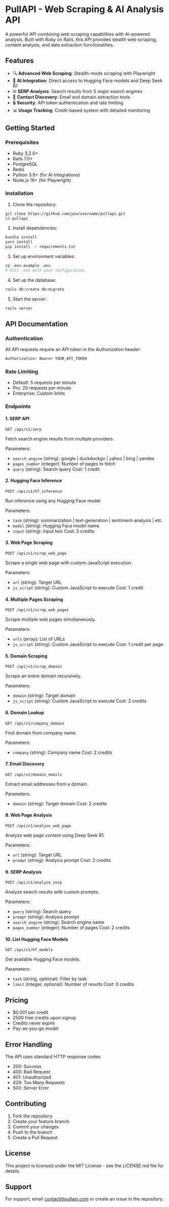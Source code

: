 # PullAPI - Web Scraping & AI Analysis API

A powerful API combining web scraping capabilities with AI-powered analysis. Built with Ruby on Rails, this API provides stealth web scraping, content analysis, and data extraction functionalities.

## Features

- 🔍 **Advanced Web Scraping**: Stealth-mode scraping with Playwright
- 🤖 **AI Integration**: Direct access to Hugging Face models and Deep Seek R1
- 🌐 **SERP Analysis**: Search results from 5 major search engines
- 📧 **Contact Discovery**: Email and domain extraction tools
- 🔒 **Security**: API token authentication and rate limiting
- 📊 **Usage Tracking**: Credit-based system with detailed monitoring

## Getting Started

### Prerequisites

- Ruby 3.2.0+
- Rails 7.0+
- PostgreSQL
- Redis
- Python 3.8+ (for AI integrations)
- Node.js 16+ (for Playwright)

### Installation

1. Clone the repository:

```bash
git clone https://github.com/yourusername/pullapi.git
cd pullapi
```

2. Install dependencies:

```bash
bundle install
yarn install
pip install -r requirements.txt
```

3. Set up environment variables:

```bash
cp .env.example .env
# Edit .env with your configuration
```

4. Set up the database:

```bash
rails db:create db:migrate
```

5. Start the server:

```bash
rails server
```

## API Documentation

### Authentication

All API requests require an API token in the Authorization header:

```bash
Authorization: Bearer YOUR_API_TOKEN
```

### Rate Limiting

- Default: 5 requests per minute
- Pro: 20 requests per minute
- Enterprise: Custom limits

### Endpoints

#### 1. SERP API

```http
GET /api/v1/serp
```

Fetch search engine results from multiple providers.

Parameters:

- `search_engine` (string): google | duckduckgo | yahoo | bing | yandex
- `pages_number` (integer): Number of pages to fetch
- `query` (string): Search query
  Cost: 1 credit

#### 2. Hugging Face Inference

```http
POST /api/v1/hf_inference
```

Run inference using any Hugging Face model.

Parameters:

- `task` (string): summarization | text-generation | sentiment-analysis | etc.
- `model` (string): Hugging Face model name
- `input` (string): Input text
  Cost: 3 credits

#### 3. Web Page Scraping

```http
POST /api/v1/scrap_web_page
```

Scrape a single web page with custom JavaScript execution.

Parameters:

- `url` (string): Target URL
- `js_script` (string): Custom JavaScript to execute
  Cost: 1 credit

#### 4. Multiple Pages Scraping

```http
POST /api/v1/scrap_web_pages
```

Scrape multiple web pages simultaneously.

Parameters:

- `urls` (array): List of URLs
- `js_script` (string): Custom JavaScript to execute
  Cost: 1 credit per page

#### 5. Domain Scraping

```http
POST /api/v1/scrap_domain
```

Scrape an entire domain recursively.

Parameters:

- `domain` (string): Target domain
- `js_script` (string): Custom JavaScript to execute
  Cost: 2 credits

#### 6. Domain Lookup

```http
GET /api/v1/company_domain
```

Find domain from company name.

Parameters:

- `company` (string): Company name
  Cost: 2 credits

#### 7. Email Discovery

```http
GET /api/v1/domain_emails
```

Extract email addresses from a domain.

Parameters:

- `domain` (string): Target domain
  Cost: 2 credits

#### 8. Web Page Analysis

```http
POST /api/v1/analyze_web_page
```

Analyze web page content using Deep Seek R1.

Parameters:

- `url` (string): Target URL
- `prompt` (string): Analysis prompt
  Cost: 2 credits

#### 9. SERP Analysis

```http
POST /api/v1/analyze_serp
```

Analyze search results with custom prompts.

Parameters:

- `query` (string): Search query
- `prompt` (string): Analysis prompt
- `search_engine` (string): Search engine name
- `pages_number` (integer): Number of pages
  Cost: 2 credits

#### 10. List Hugging Face Models

```http
GET /api/v1/hf_models
```

Get available Hugging Face models.

Parameters:

- `task` (string, optional): Filter by task
- `limit` (integer, optional): Number of results
  Cost: 0 credits

## Pricing

- $0.001 per credit
- 2500 free credits upon signup
- Credits never expire
- Pay-as-you-go model

## Error Handling

The API uses standard HTTP response codes:

- 200: Success
- 400: Bad Request
- 401: Unauthorized
- 429: Too Many Requests
- 500: Server Error

## Contributing

1. Fork the repository
2. Create your feature branch
3. Commit your changes
4. Push to the branch
5. Create a Pull Request

## License

This project is licensed under the MIT License - see the LICENSE.md file for details.

## Support

For support, email contact@pullapi.com or create an issue in the repository.
